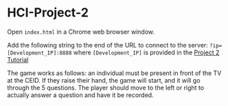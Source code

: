 # HCI-Project-2

Open `index.html` in a Chrome web browser window.

Add the following string to the end of the URL to connect to the server: `?ip=[Development_IP]:8888` where `[Development_IP]` is provided in the [Project 2 Tutorial](https://cpsc484-584-hci.gitlab.io/s21/project2_tutorial/#current-server-ips)

The game works as follows: an individual must be present in front of the TV at the CEID.  If they raise their hand, the game will start, and it will go through the 5 questions.  The player should move to the left or right to actually answer a question and have it be recorded.
